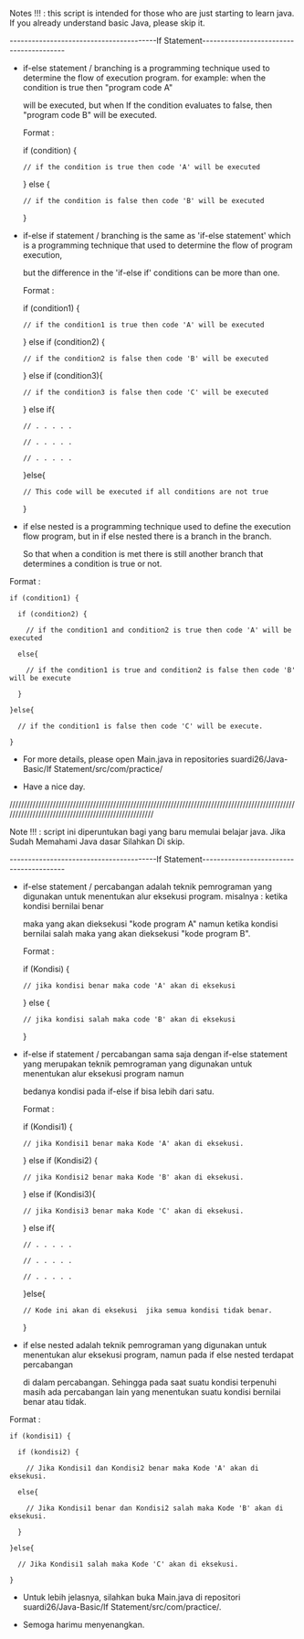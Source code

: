 Notes !!! : this script is intended for those who are just starting to learn java. If you already understand basic Java, please skip it.

----------------------------------------If Statement----------------------------------------

- if-else statement / branching is a programming technique used to determine the flow of execution program. for example: when the condition is true then "program code A" 

  will be executed, but when If the condition evaluates to false, then "program code B" will be executed.

  Format : 
  
    if (condition) {
    
      // if the condition is true then code 'A' will be executed
      
    } else {
    
      // if the condition is false then code 'B' will be executed
    
    }
    
- if-else if statement / branching is the same as 'if-else statement' which is a programming technique that used to determine the flow of program execution, 

  but the difference in the 'if-else if' conditions can be more than one.
  
  Format :
  
     if (condition1) {
    
      // if the condition1 is true then code 'A' will be executed
      
    } else if (condition2) {
    
      // if the condition2 is false then code 'B' will be executed
    
    } else if (condition3){
    
      // if the condition3 is false then code 'C' will be executed
    
    } else if{
    
      // . . . . .
      
      // . . . . .
      
      // . . . . .
      
    }else{
    
      // This code will be executed if all conditions are not true
      
    }
    
 - if else nested is a programming technique used to define the execution flow program, but in if else nested there is a branch in the branch.
  
   So that when a condition is met there is still another branch that determines a condition is true or not.
   
  Format :
    
    if (condition1) {
      
      if (condition2) {
      
        // if the condition1 and condition2 is true then code 'A' will be executed
      
      else{
      
        // if the condition1 is true and condition2 is false then code 'B' will be execute 
      
      }
      
    }else{
    
      // if the condition1 is false then code 'C' will be execute.
      
    }

- For more details, please open Main.java in repositories suardi26/Java-Basic/If Statement/src/com/practice/

- Have a nice day.

/////////////////////////////////////////////////////////////////////////////////////////////////////////////////////////////////////////////////////

Note !!! : script ini diperuntukan bagi yang baru memulai belajar java. Jika Sudah Memahami Java dasar Silahkan Di skip.

----------------------------------------If Statement----------------------------------------

- if-else statement / percabangan adalah teknik pemrograman yang digunakan untuk menentukan alur eksekusi program. misalnya : ketika kondisi bernilai benar 

  maka yang akan dieksekusi "kode program A" namun ketika kondisi bernilai salah maka yang akan dieksekusi "kode program B".
  
  Format : 
  
    if (Kondisi) {
    
      // jika kondisi benar maka code 'A' akan di eksekusi
      
    } else {
    
      // jika kondisi salah maka code 'B' akan di eksekusi
    
    }
    
- if-else if statement / percabangan sama saja dengan if-else statement yang merupakan teknik pemrograman yang digunakan untuk menentukan alur eksekusi program namun 

  bedanya kondisi pada if-else if bisa lebih dari satu.
  
  Format :
  
     if (Kondisi1) {
    
      // jika Kondisi1 benar maka Kode 'A' akan di eksekusi.
      
    } else if (Kondisi2) {
    
      // jika Kondisi2 benar maka Kode 'B' akan di eksekusi.
    
    } else if (Kondisi3){
    
      // jika Kondisi3 benar maka Kode 'C' akan di eksekusi.
    
    } else if{
    
      // . . . . .
      
      // . . . . .
      
      // . . . . .
      
    }else{
    
      // Kode ini akan di eksekusi  jika semua kondisi tidak benar.
      
    }
    
 - if else nested adalah teknik pemrograman yang digunakan untuk menentukan alur eksekusi program, namun pada if else nested terdapat percabangan 

   di dalam percabangan. Sehingga pada saat suatu kondisi terpenuhi masih ada percabangan lain yang menentukan suatu kondisi bernilai benar atau tidak.
   
  Format :
    
    if (kondisi1) {
      
      if (kondisi2) {
      
        // Jika Kondisi1 dan Kondisi2 benar maka Kode 'A' akan di eksekusi.
      
      else{
      
        // Jika Kondisi1 benar dan Kondisi2 salah maka Kode 'B' akan di eksekusi.
      
      }
      
    }else{
    
      // Jika Kondisi1 salah maka Kode 'C' akan di eksekusi.
      
    }

- Untuk lebih jelasnya, silahkan buka Main.java di repositori suardi26/Java-Basic/If Statement/src/com/practice/.

- Semoga harimu menyenangkan.

